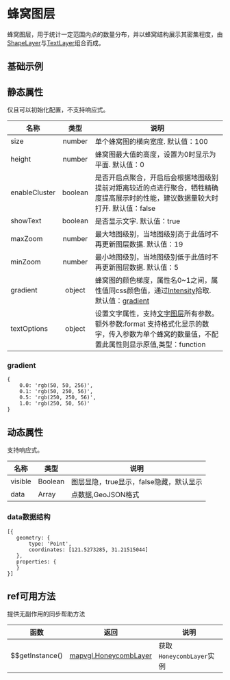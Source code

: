 # 蜂窝图层
蜂窝图层，用于统计一定范围内点的数量分布，并以蜂窝结构展示其密集程度，由[ShapeLayer](https://mapv.baidu.com/gl/docs/ShapeLayer.html)与[TextLayer](https://mapv.baidu.com/gl/docs/TextLayer.html)组合而成。

## 基础示例

<vuep template="#example"></vuep>

<script v-pre type="text/x-template" id="example">

  <template>
    <div class="bmap-page-container">
      <el-bmap vid="bmapDemo" :tilt="60" :heading="0" :zoom="zoom" :center="center" class="bmap-demo">
        <el-bmapv-view>
            <el-bmapv-honeycomb-layer :enable-cluster="true" :data="data"></el-bmapv-honeycomb-layer>
        </el-bmapv-view>
      </el-bmap>
    </div>
  </template>

  <style>
    .bmap-demo {
      height: 300px;
    }
  </style>

  <script>
  
    module.exports = {
      name: 'bmap-page',
      data() {
        
        return {
          count: 1,
          zoom: 14,
          center: [121.5273285, 31.21515044],
          data: [{
              geometry: {
                  type: 'Point',
                  coordinates: [121.5273285, 31.21515044]
              },
              properties: {
              }
          },{
              geometry: {
                  type: 'Point',
                  coordinates: [121.5373285, 31.21515044]
              },
              properties: {
              }
          },{
              geometry: {
                  type: 'Point',
                  coordinates: [121.5373285, 31.22515044]
              },
              properties: {
              }
          }]
        };
      },
      mounted(){
      },
      methods: {
      }
    };
  </script>

</script>


## 静态属性
仅且可以初始化配置，不支持响应式。

名称 | 类型 | 说明
---|:---:|---
size | number | 单个蜂窝图的横向宽度. 默认值：100
height | number | 蜂窝图最大值的高度，设置为0时显示为平面. 默认值：0
enableCluster | boolean | 是否开启点聚合，开启后会根据地图级别提前对距离较近的点进行聚合，牺牲精确度提高展示时的性能，建议数据量较大时打开. 默认值：false
showText | boolean | 是否显示文字. 默认值：true
maxZoom | number | 最大地图级别，当地图级别高于此值时不再更新图层数据. 默认值：19
minZoom | number | 最小地图级别，当地图级别低于此值时不再更新图层数据. 默认值：5
gradient | object | 蜂窝图的颜色梯度，属性名0~1之间，属性值同css颜色值，通过[Intensity](https://mapv.baidu.com/gl/docs/Intensity.html)拾取.  默认值：[gradient](#gradient)
textOptions | object | 设置文字属性，支持[文字图层](https://mapv.baidu.com/gl/docs/TextLayer.html)所有参数。 额外参数:format 支持格式化显示的数字，传入参数为单个蜂窝的数量值，不配置此属性则显示原值,类型：function

### gradient
```
{
    0.0: 'rgb(50, 50, 256)',
    0.1: 'rgb(50, 250, 56)',
    0.5: 'rgb(250, 250, 56)',
    1.0: 'rgb(250, 50, 56)'
}
```

## 动态属性
支持响应式。

名称 | 类型 | 说明
---|---|---|
visible | Boolean | 图层显隐，true显示，false隐藏，默认显示
data | Array  | 点数据,GeoJSON格式
                         
### data数据结构
```
[{
   geometry: {
       type: 'Point',
       coordinates: [121.5273285, 31.21515044]
   },
   properties: {
   }
}]
```

## ref可用方法
提供无副作用的同步帮助方法

函数 | 返回 | 说明
---|---|---|
$$getInstance() | [mapvgl.HoneycombLayer](https://mapv.baidu.com/gl/docs/HoneycombLayer.html) | 获取`HoneycombLayer`实例
